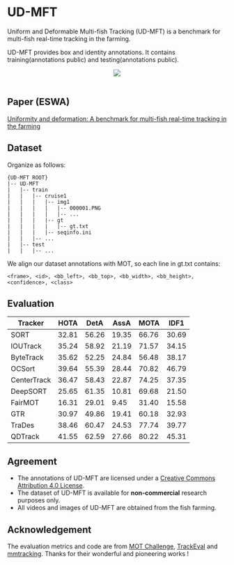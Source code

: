 # UD-MFT

Uniform and Deformable Multi-fish Tracking (UD-MFT) is a benchmark for multi-fish real-time tracking in the farming.

UD-MFT provides box and identity annotations. It contains training(annotations public) and testing(annotations public). 

<div align="center"><img src="https://ars.els-cdn.com/content/image/1-s2.0-S095741742402520X-gr2.jpg" ></div>
</br>

## Paper (ESWA)
[Uniformity and deformation: A benchmark for multi-fish real-time tracking in the farming](https://www.sciencedirect.com/science/article/pii/S095741742402520X)

## Dataset


Organize as follows:
~~~
{UD-MFT ROOT}
|-- UD-MFT
|   |-- train
|   |   |-- cruise1
|   |   |   |-- img1
|   |   |   |   |-- 000001.PNG
|   |   |   |   |-- ...
|   |   |   |-- gt
|   |   |   |   |-- gt.txt            
|   |   |   |-- seqinfo.ini
|   |   |-- ...
|   |-- test
|   |   |-- ...
~~~
We align our dataset annotations with MOT, so each line in  gt.txt contains:
~~~
<frame>, <id>, <bb_left>, <bb_top>, <bb_width>, <bb_height>, <confidence>, <class>
~~~



## Evaluation

| Tracker     |   HOTA  |   DetA  |   AssA  |   MOTA  |   IDF1  |
|-------------|---------|---------|---------|---------|---------|
| SORT		    |   32.81 | 56.26	  | 19.35	  | 66.76	  | 30.69	  | 
| IOUTrack	  | 	35.24 | 58.92	  | 21.19	  | 71.57	  | 34.15	  | 
| ByteTrack	  | 	35.62 | 52.25	  | 24.84	  | 56.48	  | 38.17	  | 
| OCSort	    | 	39.64 | 55.39	  | 28.44	  | 70.82	  | 46.79	  | 
| CenterTrack	| 	36.47 | 58.43	  | 22.87	  | 74.25	  | 37.35	  | 
| DeepSORT	  | 	25.65 | 61.35	  | 10.81	  | 69.68	  | 21.50	  | 
| FairMOT	    | 	16.31 | 29.01	  | 9.45	  | 31.40	  | 15.58	  | 
| GTR         | 	30.97 | 49.86   |   19.41  |   60.18  |  32.93  |   
| TraDes	    |   38.46 |	60.47   |  24.53  |	 77.74 	| 	39.77 |
| QDTrack     |   41.55 | 62.59   |   27.66  |   80.22  |  45.31   |

## Agreement
- The annotations of UD-MFT are licensed under a [Creative Commons Attribution 4.0 License](https://creativecommons.org/licenses/by/4.0/).
- The dataset of UD-MFT is available for **non-commercial** research purposes only.
- All videos and images of UD-MFT are obtained from the fish farming. 

## Acknowledgement  
 
The evaluation metrics and code are from [MOT Challenge](https://motchallenge.net/), [TrackEval](https://github.com/JonathonLuiten/TrackEval) and [mmtracking](https://github.com/open-mmlab/mmtracking).
Thanks for their wonderful and pioneering works !
  
